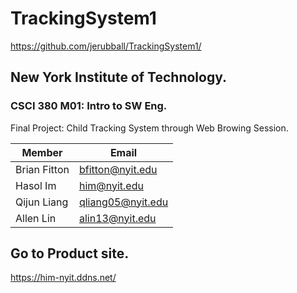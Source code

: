 # TrackingSystem1

https://github.com/jerubball/TrackingSystem1/

## New York Institute of Technology.

### CSCI 380 M01: Intro to SW Eng.

Final Project: Child Tracking System through Web Browing Session.

| Member | Email |
| ------ | ----- |
| Brian Fitton | bfitton@nyit.edu |
| Hasol Im | him@nyit.edu |
| Qijun Liang | qliang05@nyit.edu |
| Allen Lin | alin13@nyit.edu |

## Go to Product site.

https://him-nyit.ddns.net/
